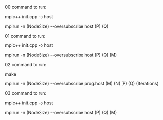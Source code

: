 00 command to run:

mpic++ init.cpp -o host

mpirun -n (NodeSize) --oversubscribe host (P) (Q)

01 command to run:

mpic++ init.cpp -o host

mpirun -n (NodeSize) --oversubscribe host (P) (Q) (M)

02 command to run:

make

mpirun -n (NodeSize) --oversubscribe prog.host (M) (N) (P) (Q) (Iterations)

03 command to run:

mpic++ init.cpp -o host

mpirun -n (NodeSize) --oversubscribe host (P) (Q) (M)
